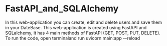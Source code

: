 # FastAPI_and_SQLAlchemy
In this web-application you can create, edit and delete users and save them in your DateBase. This web-application is created using FastAPI and SQLalchemy, it has 4 main methods of FastAPI (GET, POST, PUT, DELETE). To run the code, open terminaland run    uvicorn main:app --reload
